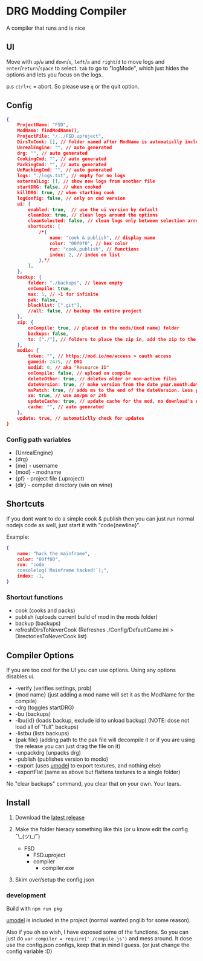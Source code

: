 # DRG Modding Compiler

A compiler that runs and is nice

## UI

Move with `up`/`w` and `down`/`s`, `left`/`a` and `right`/`d` to move logs and `enter`/`return`/`space` to select.
`tab` to go to "logMode", which just hides the options and lets you focus on the logs.

p.s `ctrl+c` = abort. So please use `q` or the quit option.

## Config

```json
{
    ProjectName: "FSD",
    ModName: findModName(),
    ProjectFile: "/../FSD.uproject",
    DirsToCook: [], // folder named after ModName is automaticlly included
    UnrealEngine: "", // auto generated
    drg: "", // auto generated
    CookingCmd: "", // auto generated
    PackingCmd: "", // auto generated
    UnPackingCmd: "", // auto generated
    logs: "./logs.txt", // empty for no logs
    externalLog: [], // show new logs from another file
    startDRG: false, // when cooked
    killDRG: true, // when starting cook
    logConfig: false, // only on cmd version
    ui: {
        enabled: true,  // use the ui version by default
        cleanBox: true, // clean logs around the options
        cleanSelected: false, // clean logs only between selection arrows
        shortcuts: [
            /*{
                name: "cook & publish", // display name
                color: "00f0f0", // hex color
                run: "cook,publish", // functions
                index: 2, // index on list
            },*/
        ],
    },
    backup: {
        folder: "./backups", // leave empty
        onCompile: true,
        max: 5, // -1 for infinite
        pak: false,
        blacklist: [".git"],
        //all: false, // backup the entire project
    },
    zip: {
        onCompile: true, // placed in the mods/{mod name} folder
        backups: false,
        to: ["./"], // folders to place the zip in, add the zip to the mod folder, for if you want to add the zip to github and to modio https://github.com/nickelc/upload-to-modio
    },
    modio: {
        token: "", // https://mod.io/me/access > oauth access
        gameid: 2475, // DRG
        modid: 0, // aka "Resource ID"
        onCompile: false, // upload on compile
        deleteOther: true, // deletes older or non-active files
        dateVersion: true, // make version from the date year.month.date, otherwise get version from project
        msPatch: true, // adds ms to the end of the dateVersion. Less prefered then default (applied when deleteOther=false).
        xm: true, // use am/pm or 24h
        updateCache: true, // update cache for the mod, no download's needed!
        cache: "", // auto generated
    },
    update: true, // automaticlly check for updates
}
```

### Config path variables

- {UnrealEngine}
- {drg}
- {me} - username
- {mod} - modname
- {pf} - project file (.uproject)
- {dir} - compiler directory (win on wine)

## Shortcuts

If you dont want to do a simple cook & publish then you can just run normal nodejs code as well,
just start it with "code{newline}".

Example:

```json
{
    name: "hack the mainframe",
    color: "00ff00",
    run: "code
    consolelog(`Mainframe hacked!`);",
    index: -1,
}
```

### Shortcut functions

- cook (cooks and packs)
- publish (uploads current build of mod in the mods folder)
- backup (backups)
- refreshDirsToNeverCook (Refreshes ./Config/DefaultGame.ini > DirectoriesToNeverCook list)

## Compiler Options

If you are too cool for the UI you can use options. Using any options disables ui.

- -verify (verifies settings, prob)
- {mod name} (just adding a mod name will set it as the ModName for the compile)
- -drg (toggles startDRG)
- -bu (backups)
- -lbu{id} (loads backup, exclude id to unload backup) (NOTE: dose not load all of "full" backups)
- -listbu (lists backups)
- {pak file} (adding path to the pak file will decompile it or if you are using the release you can just drag the file on it)
- -unpackdrg (unpacks drg)
- -publish (publishes version to modio)
- -export (uses [umodel](https://github.com/gildor2/UEViewer) to export textures, and nothing else)
- -exportFlat (same as above but flattens textures to a single folder)

No "clear backups" command, you clear that on your own. Your tears.

## Install

1. Download the [latest release](https://github.com/MrCreaper/drg-linux-modding/releases/latest)
2. Make the folder hieracy something like this (or u know edit the config ¯\\\_(ツ)\_/¯)
   - FSD
     - FSD.uproject
     - compiler
       - compiler.exe

3. Skim over/setup the config.json

### development

Build with `npm run pkg`

[umodel](https://github.com/gildor2/UEViewer) is included in the project (normal wanted pnglib for some reason).

Also if you oh so wish, I have exposed some of the functions.
So you can just do `var compiler = require('./compile.js')` and mess around.
It dose use the config.json configs, keep that in mind I guess.
(or just change the config variable :D)

